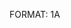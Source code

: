 FORMAT: 1A

<!-- put any .md file in the same directory, and include like this -->
<!-- include(main.md) -->
